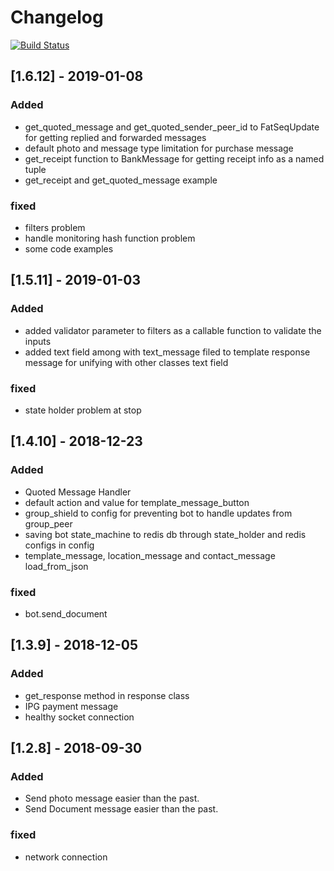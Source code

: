 # Changelog
[![Build Status](https://avatars1.githubusercontent.com/u/35299314?s=200&v=4)](https://github.com/balemessenger)

## [1.6.12] - 2019-01-08
### Added
- get_quoted_message and get_quoted_sender_peer_id to
 FatSeqUpdate for getting replied and forwarded messages
- default photo and message type limitation for purchase message
- get_receipt function to BankMessage for getting receipt info as a named tuple
- get_receipt and get_quoted_message example
### fixed
- filters problem
- handle monitoring hash function problem
- some code examples

## [1.5.11] - 2019-01-03
### Added
- added validator parameter to filters as a callable function to validate the inputs
- added text field among with text_message filed to template response message for unifying
 with other classes text field
### fixed
- state holder problem at stop

## [1.4.10] - 2018-12-23
### Added
- Quoted Message Handler
- default action and value for template_message_button
- group_shield to config for preventing bot to handle updates from group_peer
- saving bot state_machine to redis db through state_holder and redis configs in config
- template_message, location_message and contact_message load_from_json

### fixed
- bot.send_document


## [1.3.9] - 2018-12-05
### Added
- get_response method in response class
- IPG payment message
- healthy socket connection
 
## [1.2.8] - 2018-09-30
### Added
- Send photo message easier than the past.
- Send Document message easier than the past.


### fixed
- network connection


